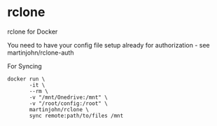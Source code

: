 # rclone
rclone for Docker

You need to have your config file setup already for authorization - see martinjohn/rclone-auth

For Syncing

    docker run \
           -it \
           --rm \
           -v "/mnt/Onedrive:/mnt" \
           -v "/root/config:/root" \
           martinjohn/rclone \
           sync remote:path/to/files /mnt     
